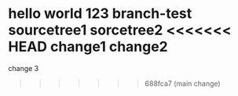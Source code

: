 hello
world
123
branch-test
sourcetree1
sorcetree2
<<<<<<< HEAD
change1
change2
=======
change 3
>>>>>>> 688fca7 (main change)
